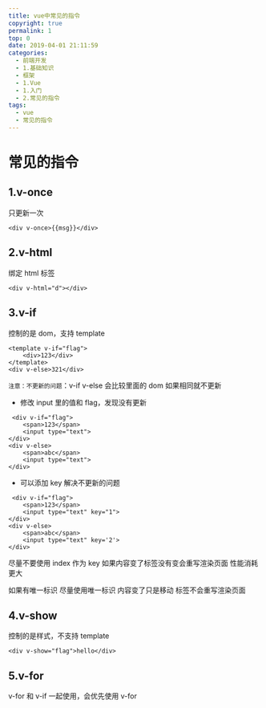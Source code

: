 ```yaml
---
title: vue中常见的指令
copyright: true
permalink: 1
top: 0
date: 2019-04-01 21:11:59
categories:
  - 前端开发
  - 1.基础知识
  - 框架
  - 1.Vue
  - 1.入门
  - 2.常见的指令
tags:
  - vue
  - 常见的指令
---
```


# 常见的指令

## 1.v-once

只更新一次

```
<div v-once>{{msg}}</div>
```

## 2.v-html

绑定 html 标签

```
<div v-html="d"></div>
```

## 3.v-if

控制的是 dom，支持 template

```
<template v-if="flag">
    <div>123</div>
</template>
<div v-else>321</div>
```

`注意：不更新的问题`：v-if v-else 会比较里面的 dom 如果相同就不更新

- 修改 input 里的值和 flag，发现没有更新

```
 <div v-if="flag">
    <span>123</span>
    <input type="text">
</div>
<div v-else>
    <span>abc</span>
    <input type="text">
</div>
```

- 可以添加 key 解决不更新的问题

```
 <div v-if="flag">
    <span>123</span>
    <input type="text" key="1">
</div>
<div v-else>
    <span>abc</span>
    <input type="text" key='2'>
</div>
```

尽量不要使用 index 作为 key 如果内容变了标签没有变会重写渲染页面 性能消耗更大

如果有唯一标识 尽量使用唯一标识 内容变了只是移动 标签不会重写渲染页面

## 4.v-show

控制的是样式，不支持 template

```
<div v-show="flag">hello</div>
```

## 5.v-for

v-for 和 v-if 一起使用，会优先使用 v-for
